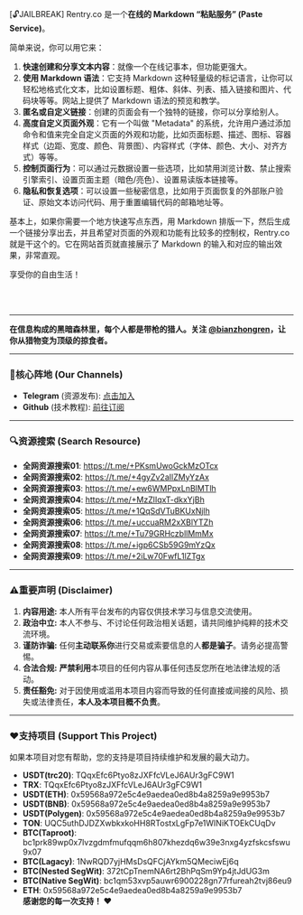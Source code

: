 [🔓JAILBREAK]
Rentry.co 是一个**在线的 Markdown “粘贴服务” (Paste Service)**。

简单来说，你可以用它来：

1. **快速创建和分享文本内容**：就像一个在线记事本，但功能更强大。
2. **使用 Markdown 语法**：它支持 Markdown 这种轻量级的标记语言，让你可以轻松地格式化文本，比如设置标题、粗体、斜体、列表、插入链接和图片、代码块等等。网站上提供了 Markdown 语法的预览和教学。
3. **匿名或自定义链接**：创建的页面会有一个独特的链接，你可以分享给别人。
4. **高度自定义页面外观**：它有一个叫做 "Metadata" 的系统，允许用户通过添加命令和值来完全自定义页面的外观和功能，比如页面标题、描述、图标、容器样式（边距、宽度、颜色、背景图）、内容样式（字体、颜色、大小、对齐方式）等等。
5. **控制页面行为**：可以通过元数据设置一些选项，比如禁用浏览计数、禁止搜索引擎索引、设置页面主题（暗色/亮色）、设置易读版本链接等。
6. **隐私和恢复选项**：可以设置一些秘密信息，比如用于页面恢复的外部账户验证、原始文本访问代码、用于重置编辑代码的邮箱地址等。

基本上，如果你需要一个地方快速写点东西，用 Markdown 排版一下，然后生成一个链接分享出去，并且希望对页面的外观和功能有比较多的控制权，Rentry.co 就是干这个的。它在网站首页就直接展示了 Markdown 的输入和对应的输出效果，非常直观。

享受你的自由生活！

<br>

<br>

---



**在信息构成的黑暗森林里，每个人都是带枪的猎人。关注 [@bianzhongren](https://t.me/bianzhongren)，让你从猎物变为顶级的掠食者。**

---

### **📢核心阵地 (Our Channels)**

* **Telegram** (资源发布): [点击加入](https://t.me/zzkdm)
* **Github** (技术教程): [前往订阅](https://github.com/zzkdm888)

---

### **🔍资源搜索 (Search Resource)**

* **全网资源搜索01**: https://t.me/+PKsmUwoGckMzOTcx
* **全网资源搜索02**: https://t.me/+4gyZv2aIlZMyYzAx
* **全网资源搜索03**: https://t.me/+ew6WMPpxLnBlMTlh
* **全网资源搜索04**: https://t.me/+MzZlIqxT-dkxYjBh
* **全网资源搜索05**: https://t.me/+1QqSdVTuBKUxNjlh
* **全网资源搜索06**: https://t.me/+uccuaRM2xXBlYTZh
* **全网资源搜索07**: https://t.me/+Tu79GRHczbllMmMx
* **全网资源搜索08**: https://t.me/+igp6CSb59G9mYzQx
* **全网资源搜索09**: https://t.me/+2iLw70FwfL1lZTgx

---

### **⚠️重要声明 (Disclaimer)**

1. **内容用途:** 本人所有平台发布的内容仅供技术学习与信息交流使用。
2. **政治中立:** 本人不参与、不讨论任何政治相关话题，请共同维护纯粹的技术交流环境。
3. **谨防诈骗:** 任何**主动联系你**进行交易或索要信息的人**都是骗子**。请务必提高警惕。
4. **合法合规:** **严禁利用**本项目的任何内容从事任何违反您所在地法律法规的活动。
5. **责任豁免:** 对于因使用或滥用本项目内容而导致的任何直接或间接的风险、损失或法律责任，**本人及本项目概不负责**。

---

### **❤️支持项目 (Support This Project)**

如果本项目对您有帮助，您的支持是项目持续维护和发展的最大动力。

* **USDT(trc20)**: TQqxEfc6Ptyo8zJXFfcVLeJ6AUr3gFC9W1
* **TRX**: TQqxEfc6Ptyo8zJXFfcVLeJ6AUr3gFC9W1
* **USDT(ETH)**: 0x59568a972e5c4e9aedea0ed8b4a8259a9e9953b7
* **USDT(BNB)**: 0x59568a972e5c4e9aedea0ed8b4a8259a9e9953b7
* **USDT(Polygen)**: 0x59568a972e5c4e9aedea0ed8b4a8259a9e9953b7
* **TON**: UQC5uthDJDZXwbkxkoHH8RTostxLgFp7e1WINiKTOEkCUqDv
* **BTC(Taproot)**: bc1prk89wp0x7lvzgdmfmufqqm6h807khezdq6w39e3nxg4yzfskcsfswu9x07
* **BTC(Lagacy)**: 1NwRQD7yjHMsDsQFCjAYkm5QMeciwEj6q
* **BTC(Nested SegWit)**: 372tCpTnemNA6rt2BhPqSm9Yp4jtJdUG3m
* **BTC(Native SegWit)**: bc1qm53xvp5auwr6900228gn77rfureah2tvj86eu9
* **ETH**: 0x59568a972e5c4e9aedea0ed8b4a8259a9e9953b7
  <br>
  **感谢您的每一次支持！ ❤️**
